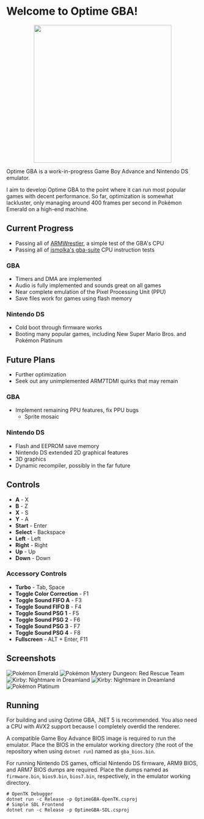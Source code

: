 
# Welcome to Optime GBA!

<div align="center">
<img width="360px" src="img/optime-gba-full.gif">
</div>

Optime GBA is a work-in-progress Game Boy Advance and Nintendo DS emulator.  

I aim to develop Optime GBA to the point where it can run most popular games with decent performance.
So far, optimization is somewhat lackluster, only managing around 400 frames
per second in Pokémon Emerald on a high-end machine.

## Current Progress
 - Passing all of [ARMWrestler](https://github.com/destoer/armwrestler-gba-fixed), a simple test of the GBA's CPU
 - Passing all of [jsmolka's gba-suite](https://github.com/jsmolka/gba-suite) CPU instruction tests
### GBA
 - Timers and DMA are implemented
 - Audio is fully implemented and sounds great on all games
 - Near complete emulation of the Pixel Processing Unit (PPU)
 - Save files work for games using flash memory

### Nintendo DS
 - Cold boot through firmware works
 - Booting many popular games, including New Super Mario Bros. and Pokémon Platinum

## Future Plans
 - Further optimization
 - Seek out any unimplemented ARM7TDMI quirks that may remain

### GBA
 - Implement remaining PPU features, fix PPU bugs
    - Sprite mosaic
### Nintendo DS
 - Flash and EEPROM save memory
 - Nintendo DS extended 2D graphical features
 - 3D graphics
 - Dynamic recompiler, possibly in the far future


## Controls
 - **A** - X
 - **B** - Z
 - **X** - S
 - **Y** - A
 - **Start** - Enter
 - **Select** - Backspace
 - **Left** - Left
 - **Right** - Right
 - **Up** - Up
 - **Down** - Down

### Accessory Controls
 - **Turbo** - Tab, Space
 - **Toggle Color Correction** - F1
 - **Toggle Sound FIFO A** - F3
 - **Toggle Sound FIFO B** - F4
 - **Toggle Sound PSG 1** - F5
 - **Toggle Sound PSG 2** - F6
 - **Toggle Sound PSG 3** - F7
 - **Toggle Sound PSG 4** - F8
 - **Fullscreen** - ALT + Enter, F11


## Screenshots

![Pokémon Emerald](/img/emerald.png)
![Pokémon Mystery Dungeon: Red Rescue Team](/img/pmd.png)
![Kirby: Nightmare in Dreamland](/img/kirby_nightmare_in_dreamland.png)
![Kirby: Nightmare in Dreamland](/img/kirby_nightmare_in_dreamland.png)
![Pokémon Platinum](/img/platinum-wip.png)

## Running

For building and using Optime GBA, .NET 5 is recommended. You also need a CPU with AVX2 support because I completely overdid the renderer.

A compatible Game Boy Advance BIOS image is required to run the emulator. Place the BIOS in the emulator working directory (the root of the repository when using `dotnet run`) named as `gba_bios.bin`. 

For running Nintendo DS games, official Nintendo DS firmware, ARM9 BIOS, and ARM7 BIOS dumps are required. Place the dumps named as `firmware.bin`, `bios9.bin`, `bios7.bin`, respectively, in the emulator working directory.  

```
# OpenTK Debugger
dotnet run -c Release -p OptimeGBA-OpenTK.csproj
# Simple SDL Frontend 
dotnet run -c Release -p OptimeGBA-SDL.csproj
```
